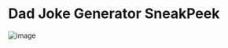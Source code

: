 # Dad Joke Generator SneakPeek
![image](https://github.com/priyanshu-1707/Practice-Project/assets/128516306/c669a1a2-51ff-44a7-8d21-59981f53c4df)
